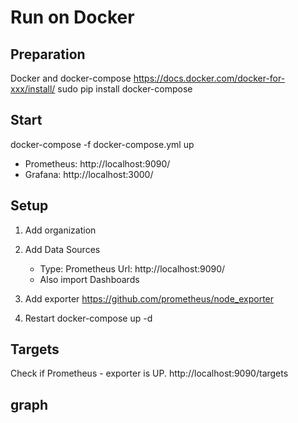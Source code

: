 
# Run on Docker
## Preparation
Docker and docker-compose
	https://docs.docker.com/docker-for-xxx/install/
	sudo pip install docker-compose
## Start
docker-compose -f docker-compose.yml up

- Prometheus: http://localhost:9090/
- Grafana: http://localhost:3000/

## Setup
1. Add organization
2. Add Data Sources
	- Type: Prometheus	Url: http://localhost:9090/
	- Also import Dashboards
3. Add exporter
https://github.com/prometheus/node_exporter

4. Restart
docker-compose up -d

## Targets
Check if Prometheus - exporter  is UP.
http://localhost:9090/targets

## graph

